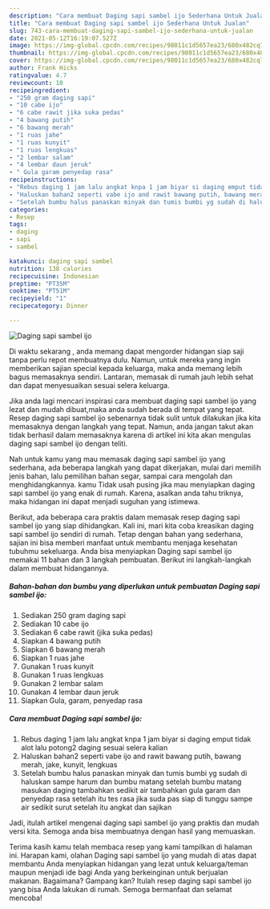 ```yaml
---
description: "Cara membuat Daging sapi sambel ijo Sederhana Untuk Jualan"
title: "Cara membuat Daging sapi sambel ijo Sederhana Untuk Jualan"
slug: 743-cara-membuat-daging-sapi-sambel-ijo-sederhana-untuk-jualan
date: 2021-05-12T16:19:07.527Z
image: https://img-global.cpcdn.com/recipes/98011c1d5657ea23/680x482cq70/daging-sapi-sambel-ijo-foto-resep-utama.jpg
thumbnail: https://img-global.cpcdn.com/recipes/98011c1d5657ea23/680x482cq70/daging-sapi-sambel-ijo-foto-resep-utama.jpg
cover: https://img-global.cpcdn.com/recipes/98011c1d5657ea23/680x482cq70/daging-sapi-sambel-ijo-foto-resep-utama.jpg
author: Frank Hicks
ratingvalue: 4.7
reviewcount: 10
recipeingredient:
- "250 gram daging sapi"
- "10 cabe ijo"
- "6 cabe rawit jika suka pedas"
- "4 bawang putih"
- "6 bawang merah"
- "1 ruas jahe"
- "1 ruas kunyit"
- "1 ruas lengkuas"
- "2 lembar salam"
- "4 lembar daun jeruk"
- " Gula garam penyedap rasa"
recipeinstructions:
- "Rebus daging 1 jam lalu angkat knpa 1 jam biyar si daging emput tidak alot lalu potong2 daging sesuai selera kalian"
- "Haluskan bahan2 seperti vabe ijo and rawit bawang putih, bawang merah, jake, kunyit, lengkuas"
- "Setelah bumbu halus panaskan minyak dan tumis bumbi yg sudah di haluskan sampe harum dan bumbu matang setelah bumbu matang masukan daging tambahkan sedikit air tambahkan gula garam dan penyedap rasa setelah itu tes rasa jika suda pas siap di tunggu sampe air sedikit surut setelah itu angkat dan sajikan"
categories:
- Resep
tags:
- daging
- sapi
- sambel

katakunci: daging sapi sambel 
nutrition: 138 calories
recipecuisine: Indonesian
preptime: "PT35M"
cooktime: "PT51M"
recipeyield: "1"
recipecategory: Dinner

---
```



![Daging sapi sambel ijo](https://img-global.cpcdn.com/recipes/98011c1d5657ea23/680x482cq70/daging-sapi-sambel-ijo-foto-resep-utama.jpg)

Di waktu  sekarang , anda memang dapat mengorder hidangan siap saji tanpa perlu repot membuatnya dulu. Namun, untuk mereka yang ingin memberikan sajian special kepada keluarga, maka anda memang lebih bagus memasaknya sendiri. Lantaran, memasak di rumah jauh lebih sehat dan dapat menyesuaikan sesuai selera keluarga.

Jika anda lagi mencari inspirasi cara membuat daging sapi sambel ijo yang lezat dan mudah dibuat,maka anda sudah berada di tempat yang tepat. Resep daging sapi sambel ijo  sebenarnya tidak sulit untuk dilakukan jika kita memasaknya dengan langkah yang tepat. Namun, anda jangan takut akan tidak berhasil dalam memasaknya 
karena di artikel ini kita akan mengulas daging sapi sambel ijo dengan teliti.  



Nah untuk kamu yang mau memasak daging sapi sambel ijo yang sederhana, ada beberapa langkah yang dapat dikerjakan, mulai dari memilih jenis bahan, lalu pemilihan bahan segar, sampai cara mengolah dan menghidangkannya. kamu Tidak usah pusing jika mau menyiapkan daging sapi sambel ijo yang enak di rumah. Karena, asalkan anda  tahu triknya, maka hidangan ini dapat menjadi suguhan yang istimewa.

Berikut, ada beberapa cara praktis  dalam memasak resep daging sapi sambel ijo yang siap dihidangkan. Kali ini, mari kita coba kreasikan daging sapi sambel ijo sendiri di rumah. Tetap dengan bahan yang sederhana, sajian ini bisa memberi manfaat untuk membantu menjaga kesehatan tubuhmu sekeluarga. Anda bisa menyiapkan Daging sapi sambel ijo memakai 11 bahan dan 3 langkah pembuatan. Berikut ini langkah-langkah dalam membuat hidangannya.

<!--inarticleads1-->

##### Bahan-bahan dan bumbu yang diperlukan untuk pembuatan Daging sapi sambel ijo:

1. Sediakan 250 gram daging sapi
1. Sediakan 10 cabe ijo
1. Sediakan 6 cabe rawit (jika suka pedas)
1. Siapkan 4 bawang putih
1. Siapkan 6 bawang merah
1. Siapkan 1 ruas jahe
1. Gunakan 1 ruas kunyit
1. Gunakan 1 ruas lengkuas
1. Gunakan 2 lembar salam
1. Gunakan 4 lembar daun jeruk
1. Siapkan  Gula, garam, penyedap rasa




<!--inarticleads2-->

##### Cara membuat Daging sapi sambel ijo:

1. Rebus daging 1 jam lalu angkat knpa 1 jam biyar si daging emput tidak alot lalu potong2 daging sesuai selera kalian
1. Haluskan bahan2 seperti vabe ijo and rawit bawang putih, bawang merah, jake, kunyit, lengkuas
1. Setelah bumbu halus panaskan minyak dan tumis bumbi yg sudah di haluskan sampe harum dan bumbu matang setelah bumbu matang masukan daging tambahkan sedikit air tambahkan gula garam dan penyedap rasa setelah itu tes rasa jika suda pas siap di tunggu sampe air sedikit surut setelah itu angkat dan sajikan




Jadi, itulah artikel mengenai  daging sapi sambel ijo  yang praktis dan mudah versi kita. Semoga anda bisa membuatnya dengan hasil yang memuaskan. 

Terima kasih kamu telah membaca resep yang kami tampilkan di halaman ini. Harapan kami, olahan  Daging sapi sambel ijo yang mudah di atas dapat membantu Anda menyiapkan hidangan yang lezat untuk keluarga/teman maupun menjadi ide bagi Anda yang berkeinginan untuk berjualan makanan. Bagaimana? Gampang kan? Itulah resep daging sapi sambel ijo yang bisa Anda lakukan di rumah. Semoga bermanfaat dan selamat mencoba!

